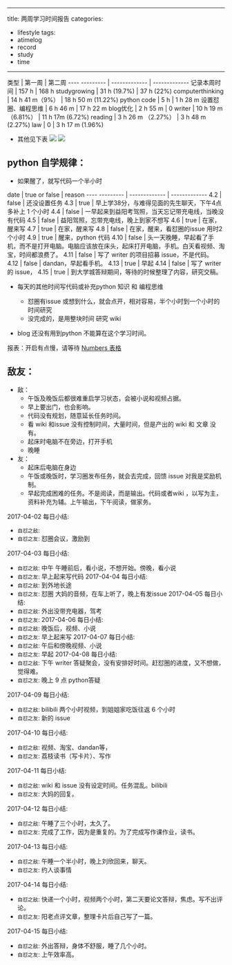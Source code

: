 
---
title:  两周学习时间报告
categories: 
- lifestyle
tags: 
- atimelog
- record
- study
- time


---

类型  | 第一周 | 第二周
---- --------- | ------------- | -------------
记录本周时间  | 157 h | 168 h
studygrowing |   31 h (19.7%)      | 37 h (22%)
 computerthinking  |  14 h 41 m（9%） | 18 h 50 m (11.22%)
python code  |  5 h  | 1 h 28 m
设置怼圈、编程思维  | 6 h 46 m  |   17 h 22 m
blog优化 | 2 h 55 m  | 0 
writer  |  10 h 19 m （6.81%） | 11 h 17m (6.72%)
reading  |  3 h 26 m （2.27%） | 3 h 48 m (2.27%)
law | 0 |  3 h 17 m (1.96%) 
- 其他见下表
![][image-1]
![][image-2]

## python 自学规律：

- 如果醒了，就写代码一个半小时
	 
date  | true or false | reason
---- --------- | ------------- | -------------
4.2  | false | 还没设置任务
4.3  | true | 早上学38分，与难得见面的先生聊天，下午4点多补上 1 个小时
4.4  | false | 一早起来到益阳考驾照，当天忘记带充电线，当晚没有代码
4.5  | false | 益阳驾照，忘带充电线，晚上到家不想写
4.6  | true | 在家，醒来写
4.7  |  true | 在家，醒来写
4.8  | false | 在家，醒来，看怼圈的issue 用时2个小时
4.9  |  true | 醒来，python 代码
4.10  |  false | 头一天晚睡，早起看了手机，而不是打开电脑。电脑应该放在床头，起床打开电脑，手机。白天看视频、淘宝，时间都浪费了。
4.11  |  false | 写了 writer 的项目招募 issue，不是代码。
4.12  |  false | dandan，早起看手机。
4.13  | true | 早起
4.14  | false | 写了 writer 的 issue，
4.15  | true | 到大学城答辩期间，等待的时候整理了内容，研究交稿。

- 每天的其他时间写代码或补充python 知识 和 编程思维
	- 怼圈有issue 或想到什么，就会点开，相对容易，半个小时到一个小时的时间研究
	- 没完成的，是用整块时间 研究 wiki 

- blog 还没有用到python 不能算在这个学习时间。

报表：开启有点慢，请等待
[Numbers 表格][1]



## 敌友：
- 敌：
	- 午饭及晚饭后都很难重启学习状态，会被小说和视频占据。
	- 早上要出门，也会影响。
	- 代码没有规划，随意延长任务时间。
	- 看 wiki 和issue 没有控制时间，大量时间，但是产出的 wiki 和 文章 没有。
	- 起床时电脑不在旁边，打开手机
	- 晚睡
- 友：
	- 起床后电脑在身边
	- 午饭或晚饭时，学习圈发布任务，就会去完成，回馈 issue 对我是奖励机制。
	- 早起完成困难的任务。不是阅读，而是输出。代码或者wiki ，以写为主，资料补充为辅。上午输出，下午阅读，做家务。


2017-04-02 每日小结:
+ `自怼之敌`: 
+ `自怼之友`: 怼圈会议，激励到

2017-04-03 每日小结:
+ `自怼之敌`: 中午 午睡前后，看小说，不想开始。傍晚，看小说
+ `自怼之友`: 早上起来写代码
2017-04-04 每日小结:
+ `自怼之敌`: 到外地长途
+ `自怼之友`: 怼圈 大妈的音频，在车上听了，晚上有发issue
2017-04-05 每日小结:
+ `自怼之敌`:  外出没带充电器，驾考
+ `自怼之友`:
2017-04-06 每日小结:
+ `自怼之敌`: 晚饭后，视频、小说
+ `自怼之友`: 早上起来写
2017-04-07 每日小结:
+ `自怼之敌`: 午后和傍晚视频、小说
+ `自怼之友`: 早起
2017-04-08 每日小结:
+ `自怼之敌`: 下午 writer 答疑聚会，没有安排好时间。赶怼圈的进度，又不想做，觉得难。
+ `自怼之友`: 晚上 9 点 python答疑

2017-04-09 每日小结:
+ `自怼之敌`:  bilibili 两个小时视频，到姐姐家吃饭往返 6 个小时
+ `自怼之友`:  新的 issue

2017-04-10 每日小结:
+ `自怼之敌`: 视频、淘宝、dandan等，
+ `自怼之友`: 荔枝读书（写卡片）、写作

2017-04-11 每日小结:
+ `自怼之敌`:  wiki 和 issue 没有设定时间。任务混乱。bilibili
+ `自怼之友`:  大妈的回复。

2017-04-12 每日小结:
+ `自怼之敌`: 午睡了三个小时，太久了。
+ `自怼之友`: 完成了工作，因为是重复的。为了完成写作课作业，读书。

2017-04-13 每日小结:
+ `自怼之敌`: 午睡一个半小时，晚上刘欣回来，聊天。
+ `自怼之友`: 约人谈事情

2017-04-14 每日小结:
+ `自怼之敌`: 快递一个小时，视频两个小时，第二天要论文答辩，焦虑。写不出评论。
+ `自怼之友`: 阳老点评文章，整理卡片后自己写了一篇。

2017-04-15 每日小结:
+ `自怼之敌`: 外出答辩，身体不舒服，睡了几个小时。
+ `自怼之友`: 上午效率高。

[1]:	https://www.icloud.com/numbers/0ynRkNl7qQx5ew3SJvGaRM17w#iTimeLog_2017-04-01_-_2017-04-30

[image-1]:	https://ww3.sinaimg.cn/large/006tNc79gy1fefj5jlsdej30mz0zkdjk.jpg
[image-2]:	https://ww2.sinaimg.cn/large/006tNbRwgy1fenuvm72lij30qm0zkgpl.jpg